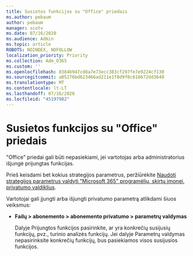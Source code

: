 ```yaml
---
title: Susietos funkcijos su "Office" priedais
ms.author: pebaum
author: pebaum
manager: scotv
ms.date: 07/16/2020
ms.audience: Admin
ms.topic: article
ROBOTS: NOINDEX, NOFOLLOW
localization_priority: Priority
ms.collection: Adm_O365
ms.custom: ''
ms.openlocfilehash: 8384b947cd8a7e73ecc383cf297fe7e9224cf130
ms.sourcegitcommit: a05276bd623466ad211e1f8d9f0c616672dd3640
ms.translationtype: MT
ms.contentlocale: lt-LT
ms.lasthandoff: 07/16/2020
ms.locfileid: "45197982"
---
```

# <a name="connected-experience-with-office-add-ins"></a>Susietos funkcijos su "Office" priedais

"Office" priedai gali būti nepasiekiami, jei vartotojas arba administratorius išjungė prijungtas funkcijas.

Prieš keisdami bet kokius strategijos parametrus, peržiūrėkite [Naudoti strategijos parametrus valdyti "Microsoft 365" programėlių, skirtų įmonei, privatumo valdiklius](https://docs.microsoft.com/deployoffice/privacy/manage-privacy-controls).

Vartotojai gali įjungti arba išjungti privatumo parametrą atlikdami šiuos veiksmus:

- **Failų > abonemento > abonemento privatumo > parametrų valdymas** 

    Dalyje Prijungtos funkcijos pasirinkite, ar yra konkrečių susijusių funkcijų, pvz., turinio analizės funkcijų. Jei dalyje Parametrų valdymas nepasirinksite konkrečių funkcijų, bus pasiekiamos visos susijusios funkcijos.
